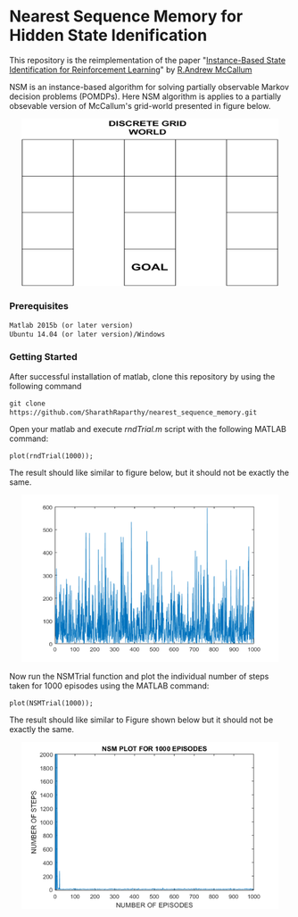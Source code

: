 # Nearest Sequence Memory for Hidden State Idenification

This repository is the reimplementation of the paper "[Instance-Based State Identification for Reinforcement Learning](https://papers.nips.cc/paper/932-instance-based-state-identification-for-reinforcement-learning.pdf)" by [R.Andrew McCallum](https://people.cs.umass.edu/~mccallum/)

NSM is an instance-based algorithm for solving partially observable Markov decision problems (POMDPs). Here NSM algorithm is applies to a partially obsevable version of McCallum's grid-world presented in figure below.
<p align="center">
  <img width="460" height="300" src="https://raw.githubusercontent.com/SharathRaparthy/semantic_segmentation/master/discrete_world.png">
</p>

### Prerequisites
```
Matlab 2015b (or later version)
Ubuntu 14.04 (or later version)/Windows
```


### Getting Started
After successful installation of matlab, clone this repository by using the following command

```
git clone https://github.com/SharathRaparthy/nearest_sequence_memory.git
```
Open your matlab and execute *rndTrial.m* script with the following MATLAB command:

```
plot(rndTrial(1000));
```
The result should like similar to figure below, but it should not be exactly the same.

<p align="center">
  <img width="460" height="300" src="https://raw.githubusercontent.com/SharathRaparthy/nearest_sequence_memory/master/rndTrial.png">
</p>


Now run the NSMTrial function and plot the individual number of steps taken for 1000
episodes using the MATLAB command:
```
plot(NSMTrial(1000));
```
The result should like similar to Figure shown below but it should not be exactly the same.
<p align="center">
  <img width="460" height="300" src="https://raw.githubusercontent.com/SharathRaparthy/semantic_segmentation/master/NSMplot.png">
</p>

